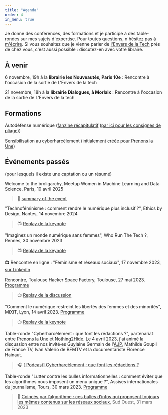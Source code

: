 ```yaml
---
title: "Agenda"
order: 4
in_menu: true
---
```

Je donne des conférences, des formations et je participe à des table-rondes sur mes sujets d'expertise. Pour toutes questions, n'hésitez pas à [m'écrire](https://mathildesaliou.com/contact.html). Si vous souhaitez que je vienne parler de [l'Envers de la Tech](https://editionslesperegrines.fr/fr/books/lenvers-de-la-tech) près de chez vous, c'est aussi possible : discutez-en avec votre libraire.


## À venir

6 novembre, 19h à la **librairie les Nouveautés, Paris 10e** : Rencontre à l'occasion de la sortie de L'Envers de la tech

21 novembre, 18h à la **librairie Dialogues, à Morlaix** : Rencontre à l'occasion de la sortie de L'Envers de la tech

## Formations

Autodéfense numérique ([fanzine récapitulatif](https://drive.google.com/file/d/1bRpE9bU_jo8q4btFEBLg7dqT-R8_IAt4/view?usp=sharing) ([par ici pour les consignes de pliage](https://www.lumen.dignelesbains.fr/wp-content/uploads/sites/4/2020/05/tutoriel-fanzine.pdf)))

Sensibilisation au cyberharcèlement (initialement [créée pour Prenons la Une](https://prenonslaune.fr/2020/11/cyberharcelement-journaliste/))

## Événements passés
(pour lesquels il existe une captation ou un résumé)

Welcome to the broligarchy, Meetup Women in Machine Learning and Data Science, Paris, 10 avril 2025 
>  📰 [summary of the event](https://wimlds-paris.medium.com/53-women-in-machine-learning-and-data-science-online-convex-reinforcement-learning-ai-4cb4db5f8d7f)

"Technoféminisme : comment rendre le numérique plus inclusif ?", Ethics by Design, Nantes, 14 novembre 2024
> 📺 [Replay de la keynote](https://peertube.designersethiques.org/w/9bc2ad1f-6ec7-45d7-bc01-5c5175ffe107)

"Imaginez un monde numérique sans femmes", Who Run The Tech ?, Rennes, 30 novembre 2023
> 📺 [Replay de la keynote](https://www.youtube.com/watch?v=YCMqfBk4amU&list=PL4MHvaRnrWwEVqeo6Jeqt9_iLeP5thCWe&index=1)

📺 Rencontre en ligne : "Féminisme et réseaux sociaux", 17 novembre 2023, [sur LinkedIn](https://www.linkedin.com/events/liveif-minismeetr-seauxsociaux7111342439524618240/comments/)

Rencontre, Toulouse Hacker Space Factory, Toulouse, 27 mai 2023. [Programme](https://www.thsf.net/)
> 📺 [Replay de la discussion](https://video.audiovisuel-participatif.org/w/2GN92kMcfP47j1YymjADPy)

"Comment le numérique restreint les libertés des femmes et des minorités", MiXiT, Lyon, 14 avril 2023. [Programme](https://mixitconf.org/2023)
> 📺 [Replay de la keynote](https://mixitconf.org/2023/comment-le-numerique-limite-les-libertes-des-femmes-et-des-minorites)

Table-ronde "Cyberharcèlement : que font les rédactions ?", partenariat entre [Prenons la Une](https://prenonslaune.fr/) et [Nothing2Hide](https://nothing2hide.org/fr/).
Le 4 avril 2023, j'ai animé la discussion entre nos invité·es Guylaine Germain de l'[AJP](https://www.ajp.be/), Mathilde Goupil de France TV, Ivan Valerio de BFMTV et la documentariste Florence Hainaut.
> 🎧 [[ Podcast] Cyberharcèlement : que font les rédactions ?](https://prenonslaune.fr/2023/04/podcast-cyberharcelement-que-font-les-redactions/)

Table-ronde "Lutter contre les bulles informationnelles : comment éviter que les algorithmes nous imposent un menu unique ?", Assises internationales du journalisme, Tours, 30 mars 2023. [Programme](https://journalisme.com/tours/programmation-assises-de-tours/)
> 📰 [Coincés par l’algorithme : ces bulles d’infos qui proposent toujours les mêmes contenus sur les réseaux sociaux](https://www.sudouest.fr/economie/reseaux-sociaux/coinces-par-l-algorithme-bulles-d-infos-qui-proposent-toujours-les-memes-contenus-sur-les-reseaux-sociaux-14636537.php), Sud Ouest, 31 mars 2023 